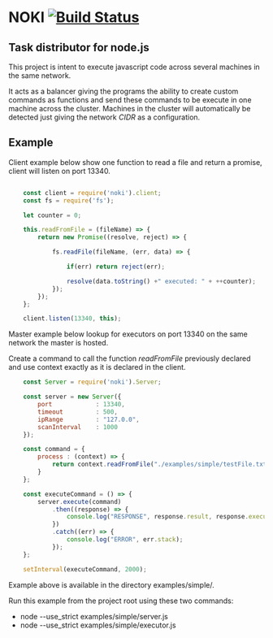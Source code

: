 # NOKI [![Build Status](https://travis-ci.org/gutobortolozzo/noki.svg?branch=master)](https://travis-ci.org/gutobortolozzo/noki)

## Task distributor for node.js

This project is intent to execute javascript code across several machines in the same network.

It acts as a balancer giving the programs the ability to create custom commands as functions
and send these commands to be execute in one machine across the cluster. Machines in the cluster
will automatically be detected just giving the network *CIDR* as a configuration.


## Example

Client example below show one function to read a file and return a promise, client will listen on port 13340.


```javascript

    const client = require('noki').client;
    const fs = require('fs');

    let counter = 0;

    this.readFromFile = (fileName) => {
        return new Promise((resolve, reject) => {

            fs.readFile(fileName, (err, data) => {

                if(err) return reject(err);

                resolve(data.toString() +" executed: " + ++counter);
            });
        });
    };

    client.listen(13340, this);

```

Master example below lookup for executors on port 13340 on the same network the master is hosted.

Create a command to call the function *readFromFile* previously declared and use context exactly as it is declared in the client.

```javascript
    const Server = require('noki').Server;

    const server = new Server({
        port            : 13340,
        timeout         : 500,
        ipRange         : "127.0.0",
        scanInterval    : 1000
    });

    const command = {
        process : (context) => {
            return context.readFromFile("./examples/simple/testFile.txt")
        }
    };

    const executeCommand = () => {
        server.execute(command)
            .then((response) => {
                console.log("RESPONSE", response.result, response.executor.host);
            })
            .catch((err) => {
                console.log("ERROR", err.stack);
            });
    };

    setInterval(executeCommand, 2000);

```

Example above is available in the directory examples/simple/.

Run this example from the project root using these two commands:
 - node --use_strict examples/simple/server.js
 - node --use_strict examples/simple/executor.js
